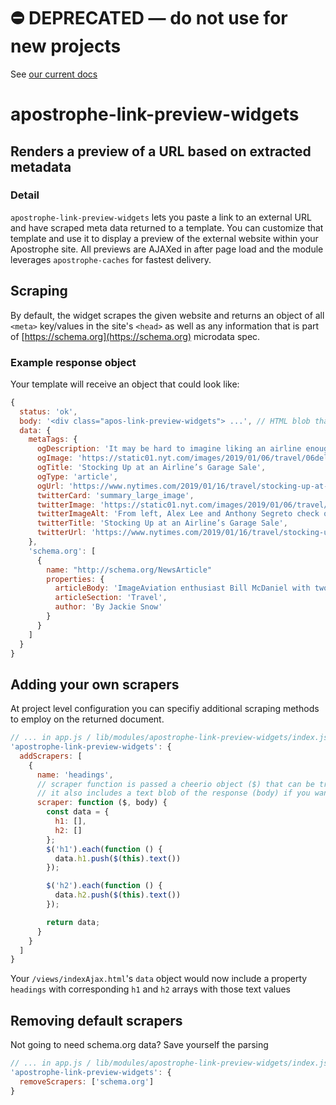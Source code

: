 # ⛔️ **DEPRECATED** — do not use for new projects

See [our current docs](https://docs.apostrophecms.org/)

# apostrophe-link-preview-widgets

## Renders a preview of a URL based on extracted metadata

### Detail
`apostrophe-link-preview-widgets` lets you paste a link to an external URL and have scraped meta data returned to a template. You can customize that template and use it to display a preview of the external website within your Apostrophe site. All previews are AJAXed in after page load and the module leverages `apostrophe-caches` for fastest delivery.

## Scraping
By default, the widget scrapes the given website and returns an object of all `<meta>` key/values in the site's `<head>` as well as any information that is part of [https://schema.org](https://schema.org) microdata spec.

### Example response object
Your template will receive an object that could look like:
```js
{
  status: 'ok',
  body: '<div class="apos-link-preview-widgets"> ...', // HTML blob that replaces loading interface
  data: {
    metaTags: {
      ogDescription: 'It may be hard to imagine liking an airline enough to buy its old silverware and service carts, but at a monthly sale, lovers of Delta Air Lines snap up decommissioned items.',
      ogImage: 'https://static01.nyt.com/images/2019/01/06/travel/06delta-sale6/06delta-sale6-facebookJumbo.jpg',
      ogTitle: 'Stocking Up at an Airline’s Garage Sale',
      ogType: 'article',
      ogUrl: 'https://www.nytimes.com/2019/01/16/travel/stocking-up-at-an-airlines-garage-sale.html',
      twitterCard: 'summary_large_image',
      twitterImage: 'https://static01.nyt.com/images/2019/01/06/travel/06delta-sale6/06delta-sale6-videoSixteenByNineJumbo1600.jpg',
      twitterImageAlt: 'From left, Alex Lee and Anthony Segreto check out an old issue of the Delta Digest.',
      twitterTitle: 'Stocking Up at an Airline’s Garage Sale',
      twitterUrl: 'https://www.nytimes.com/2019/01/16/travel/stocking-up-at-an-airlines-gara'
    },
    'schema.org': [
      {
        name: "http://schema.org/NewsArticle"
        properties: {
          articleBody: 'ImageAviation enthusiast Bill McDaniel with two of the items he ...' // full article body
          articleSection: 'Travel',
          author: 'By Jackie Snow'
        }
      }
    ]
  }
}
```

## Adding your own scrapers
At project level configuration you can specifiy additional scraping methods to employ on the returned document.

```js
// ... in app.js / lib/modules/apostrophe-link-preview-widgets/index.js
'apostrophe-link-preview-widgets': {
  addScrapers: [
    {
      name: 'headings',
      // scraper function is passed a cheerio object ($) that can be traversed using jQuery syntax.
      // it also includes a text blob of the response (body) if you want to parse it another way.
      scraper: function ($, body) {
        const data = {
          h1: [],
          h2: []
        };
        $('h1').each(function () {
          data.h1.push($(this).text())
        });

        $('h2').each(function () {
          data.h2.push($(this).text())
        });

        return data;
      }
    }
  ]
}
```
Your `/views/indexAjax.html`'s `data` object would now include a property `headings` with corresponding `h1` and `h2` arrays with those text values

## Removing default scrapers
Not going to need schema.org data? Save yourself the parsing

```js
// ... in app.js / lib/modules/apostrophe-link-preview-widgets/index.js
'apostrophe-link-preview-widgets': {
  removeScrapers: ['schema.org']
}
```
